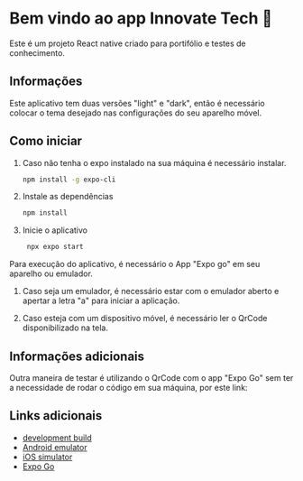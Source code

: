 # Bem vindo ao app Innovate Tech 👋

Este é um projeto React native criado para portifólio e testes de conhecimento.

## Informações
Este aplicativo tem duas versões "light" e "dark", então é necessário colocar o tema desejado nas configurações do seu aparelho móvel.

## Como iniciar

1. Caso não tenha o expo instalado na sua máquina é necessário instalar.

   ```bash
   npm install -g expo-cli
   ```
2. Instale as dependências

   ```bash
   npm install
   ```

3. Inicie o aplicativo

   ```bash
    npx expo start
   ```

Para execução do aplicativo, é necessário o App "Expo go" em seu aparelho ou emulador.

1. Caso seja um emulador, é necessário estar com o emulador aberto e apertar a letra "a" para iniciar a aplicação.

2. Caso esteja com um dispositivo móvel, é necessário ler o QrCode disponibilizado na tela.

## Informações adicionais

Outra maneira de testar é utilizando o QrCode com o app "Expo Go" sem ter a necessidade de rodar o código em sua máquina, por este link: 

## Links adicionais
- [development build](https://docs.expo.dev/develop/development-builds/introduction/)
- [Android emulator](https://docs.expo.dev/workflow/android-studio-emulator/)
- [iOS simulator](https://docs.expo.dev/workflow/ios-simulator/)
- [Expo Go](https://expo.dev/go)
